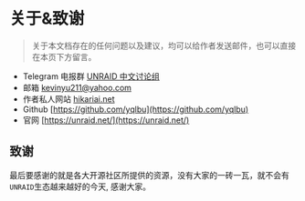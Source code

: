 # 关于&致谢 <!-- {docsify-ignore-all} -->

> 关于本文档存在的任何问题以及建议，均可以给作者发送邮件，也可以直接在本页下方留言。

- Telegram 电报群 [UNRAID 中文讨论组](https://t.me/unraid_zh)
- 邮箱 kevinyu211@yahoo.com
- 作者私人网站 [hikariai.net](https://hikariai.net)
- Github [https://github.com/yqlbu](https://github.com/yqlbu)
- 官网 [https://unraid.net/](https://unraid.net/)

## 致谢

最后要感谢的就是各大开源社区所提供的资源，没有大家的一砖一瓦，就不会有`UNRAID`生态越来越好的今天, 感谢大家。
